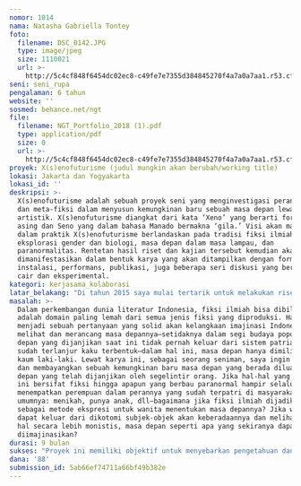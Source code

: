 ```yaml
---
nomor: 1014
nama: Natasha Gabriella Tontey
foto:
  filename: DSC_0142.JPG
  type: image/jpeg
  size: 1110021
  url: >-
    http://5c4cf848f6454dc02ec8-c49fe7e7355d384845270f4a7a0a7aa1.r53.cf2.rackcdn.com/0fd0a913-8621-4e15-8c35-3c9cb20143cc/DSC_0142.JPG
seni: seni_rupa
pengalaman: 6 tahun
website: ''
sosmed: behance.net/ngt
file:
  filename: NGT_Portfolio_2018 (1).pdf
  type: application/pdf
  size: 0
  url: >-
    http://5c4cf848f6454dc02ec8-c49fe7e7355d384845270f4a7a0a7aa1.r53.cf2.rackcdn.com/82293981-f668-4cb2-a54a-6321d68a2c6b/NGT_Portfolio_2018%20(1).pdf
proyek: X(s)enofuturisme (judul mungkin akan berubah/working title)
lokasi: Jakarta dan Yogyakarta
lokasi_id: ''
deskripsi: >-
  X(s)enofuturisme adalah sebuah proyek seni yang menginvestigasi peran fiksi
  dan meta-fiksi dalam menyusun kemungkinan baru sebuah masa depan lewat praktik
  artistik. X(s)enofuturisme diangkat dari kata ‘Xeno’ yang berarti foreign atau
  asing dan Seno yang dalam bahasa Manado bermakna ‘gila.’ Visi akan masa depan
  dalam praktik X(s)enofuturisme berlandaskan pada tradisi fiksi ilmiah,
  eksplorasi gender dan biologi, masa depan dalam masa lampau, dan
  paranormalitas. Rentetan hasil riset dan kajian tersebut kemudian akan
  dimanifestasikan dalam bentuk karya yang akan ditampilkan dengan format video,
  instalasi, performans, publikasi, juga beberapa seri diskusi yang bersifat
  cair dan eksperimental.
kategori: kerjasama_kolaborasi
latar_belakang: "Di tahun 2015 saya mulai tertarik untuk melakukan riset seputar ramalan dan mistisisme sebagai basis dasar praktik artistik. Saya mencoba mendatangi peramal, paranormal, online psychic, pembaca garis tangan dan lainnya untuk mendapatkan data yang dapat saya olah menjadi gubahan estetis. Dalam proses pengerjaan riset tersebut saya melihat sebuah pola yang menarik dari semua ramalan yang saya dapatkan dari pelbagai metoda ramal; bahwa nyaris semua ramalan—yang bersifat spekulatif—selalu menempatkan saya dalam tatanan sosial yang sudah ada. Sebagai contoh, hampir disemua ramalan, saya diramalkan akan menikah. Ada yang menyebut saya akan menikah di umur 29, ada pula yang menyebut bahwa saya akan menikah paska 30. Jika ramalan bersifat spekulatif, mengapa ia tidak pernah keluar dari ruang lingkup sistem yang sudah rigid? \r\n \r\nPertanyaan diatas menjadi embrio bagi saya dalam mengembangkan proyek ini. Hal yang transenden, seperti ramalan, seharusnya bisa lebih liar dalam melihat realitas. Imajinasi semestinya bermain sangat kencang dalam mengkaji masa depan yang spekulatif. Dalam hal ini saya kemudian melihat ramalan tidak bisa keluar dari alamnya yang memang masih melihat manusia—terutama sudut pandang laki-laki—sebagai representasi masa depan. Pertemuan saya dengan kajian Xenofeminism juga menjadi latar belakang saya untuk mengembangkan fiksi yang saya bangun sebagai metodologi penciptaan karya."
masalah: >-
  Dalam perkembangan dunia literatur Indonesia, fiksi ilmiah bisa dibilang
  adalah domain paling lemah dari semua jenis fiksi yang diproduksi. Hal ini
  menjadi sebuah pertanyaan yang solid akan kelangkaan imajinasi Indonesia dalam
  melihat dan merancang masa depannya—setidaknya dalam segi budaya populer. Masa
  depan yang dijanjikan saat ini tidak pernah keluar dari sistem patriarki yang
  sudah terlanjur kaku terbentuk—dalam hal ini, masa depan hanya dimiliki oleh
  kaum laki-laki. Lewat karya ini, sebagai seorang seniman, saya ingin melihat
  dan membayangkan sebuah kemungkinan baru masa depan yang berada diluar masa
  depan yang telah dijanjikan oleh segelintir orang. Jika hal-hal yang selama
  ini bersifat fiksi hingga apapun yang berbau paranormal hampir selalu
  menempatkan perempuan dalam perannya yang sudah terpatri di masyarakat pada
  umumnya: menikah, punya anak, dll—bagaimana jika fiksi ilmiah dijadikan
  sebagai metode ekspresi untuk wanita menentukan masa depannya? Jika wanita
  dapat keluar dari dikotomi subjek-objek akan keberadaannya dan melihat semua
  hal secara lebih monistis, masa depan seperti apa yang sekiranya dapat
  diimajinasikan?
durasi: 9 bulan
sukses: "Proyek ini memiliki objektif untuk menyebarkan pengetahuan dan kesadaran tentang peran imajinasi wanita dalam melihat fiksi ilmiah dan masa depan sebagai metodologi dalam praktik artistik dan perkembangan seni rupa Indonesia. Diharapkan dengan dipresentasikannya proyek ini di Cemeti Institute for Arts & Society dapat setidaknya menjadi arena terbuka bagi pengunjung untuk melihat sudut pandang lain dari ide-ide tentang masa depan lewat sebuah pengalaman estetik. Lewat proyek ini pula diharapkan penyebaran pengetahuan dapat lebih merata dengan sebuah publikasi yang berisi esai-esai tanggapan tentang masa depan, imajinasi, dan wanita yang ditulis oleh penulis/pemikir wanita.\r\n"
dana: '88'
submission_id: 5ab66ef74711a66bf49b382e
---
```

